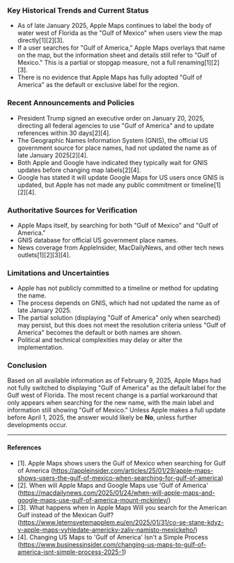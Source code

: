 ### Key Historical Trends and Current Status

- As of late January 2025, Apple Maps continues to label the body of water west of Florida as the "Gulf of Mexico" when users view the map directly[1][2][3].
- If a user searches for "Gulf of America," Apple Maps overlays that name on the map, but the information sheet and details still refer to "Gulf of Mexico." This is a partial or stopgap measure, not a full renaming[1][2][3].
- There is no evidence that Apple Maps has fully adopted "Gulf of America" as the default or exclusive label for the region.

### Recent Announcements and Policies

- President Trump signed an executive order on January 20, 2025, directing all federal agencies to use "Gulf of America" and to update references within 30 days[2][4].
- The Geographic Names Information System (GNIS), the official US government source for place names, had not updated the name as of late January 2025[2][4].
- Both Apple and Google have indicated they typically wait for GNIS updates before changing map labels[2][4].
- Google has stated it will update Google Maps for US users once GNIS is updated, but Apple has not made any public commitment or timeline[1][2][4].

### Authoritative Sources for Verification

- Apple Maps itself, by searching for both "Gulf of Mexico" and "Gulf of America."
- GNIS database for official US government place names.
- News coverage from AppleInsider, MacDailyNews, and other tech news outlets[1][2][3][4].

### Limitations and Uncertainties

- Apple has not publicly committed to a timeline or method for updating the name.
- The process depends on GNIS, which had not updated the name as of late January 2025.
- The partial solution (displaying "Gulf of America" only when searched) may persist, but this does not meet the resolution criteria unless "Gulf of America" becomes the default or both names are shown.
- Political and technical complexities may delay or alter the implementation.

### Conclusion

Based on all available information as of February 9, 2025, Apple Maps had not fully switched to displaying "Gulf of America" as the default label for the Gulf west of Florida. The most recent change is a partial workaround that only appears when searching for the new name, with the main label and information still showing "Gulf of Mexico." Unless Apple makes a full update before April 1, 2025, the answer would likely be **No**, unless further developments occur.

---

#### References

- [1]. Apple Maps shows users the Gulf of Mexico when searching for Gulf of America (https://appleinsider.com/articles/25/01/29/apple-maps-shows-users-the-gulf-of-mexico-when-searching-for-gulf-of-america)
- [2]. When will Apple Maps and Google Maps use 'Gulf of America' (https://macdailynews.com/2025/01/24/when-will-apple-maps-and-google-maps-use-gulf-of-america-mount-mckinley/)
- [3]. What happens when in Apple Maps Will you search for the American Gulf instead of the Mexican Gulf? (https://www.letemsvetemapplem.eu/en/2025/01/31/co-se-stane-kdyz-v-apple-maps-vyhledate-americky-zaliv-namisto-mexickeho/)
- [4]. Changing US Maps to 'Gulf of America' Isn't a Simple Process (https://www.businessinsider.com/changing-us-maps-to-gulf-of-america-isnt-simple-process-2025-1)